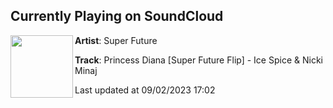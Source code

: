 ## Currently Playing on SoundCloud

[<img align="left" width="100" src="https://i1.sndcdn.com/artworks-QASPnyFc6PB6iYSJ-KdWgxw-t500x500.jpg">](https://soundcloud.com/superxfuture/princess-diana-sf)

**Artist**: Super Future 

**Track**: Princess Diana [Super Future Flip] - Ice Spice & Nicki Minaj

Last updated at 09/02/2023 17:02
